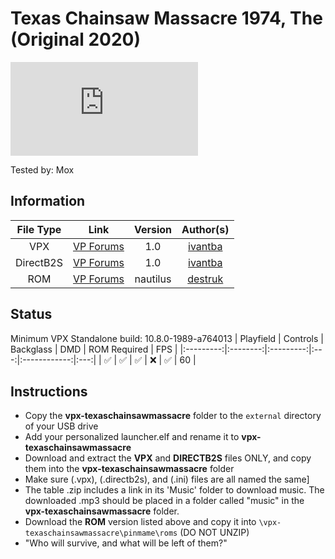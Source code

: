 # Texas Chainsaw Massacre 1974, The (Original 2020)

![Table Preview](https://www.vpforums.org/index.php?app=downloads&module=display&section=screenshot&record=82234&id=15385&full=1)

Tested by: Mox 

## Information 
| File Type | Link | Version | Author(s) | 
|:---------:|:----:|:-------:|:---------:|
| VPX | [VP Forums](https://www.vpforums.org/index.php?app=downloads&showfile=15385) | 1.0 | [ivantba](https://www.vpforums.org/index.php?showuser=123858) |
| DirectB2S | [VP Forums](https://www.vpforums.org/index.php?app=downloads&showfile=15385) | 1.0 | [ivantba](https://www.vpforums.org/index.php?showuser=123858) |
| ROM | [VP Forums](https://www.vpforums.org/index.php?app=downloads&showfile=6182) | nautilus | [destruk](https://www.vpforums.org/index.php?showuser=5) |

## Status 
Minimum VPX Standalone build: 10.8.0-1989-a764013
| Playfield | Controls | Backglass | DMD | ROM Required | FPS | 
|:---------:|:--------:|:---------:|:---:|:------------:|:---:|
| :white_check_mark: | :white_check_mark: | :white_check_mark: | :x: | :white_check_mark: | 60 |

## Instructions 
- Copy the **vpx-texaschainsawmassacre** folder to the `external` directory of your USB drive
- Add your personalized launcher.elf and rename it to **vpx-texaschainsawmassacre**
- Download and extract the **VPX** and **DIRECTB2S** files ONLY, and copy them into the **vpx-texaschainsawmassacre** folder
- Make sure (.vpx), (.directb2s), and (.ini) files are all named the same]
- The table .zip includes a link in its 'Music' folder to download music. The downloaded .mp3 should be placed in a folder called "music" in the **vpx-texaschainsawmassacre** folder. 
- Download the **ROM** version listed above and copy it into `\vpx-texaschainsawmassacre\pinmame\roms` (DO NOT UNZIP)
- "Who will survive, and what will be left of them?"